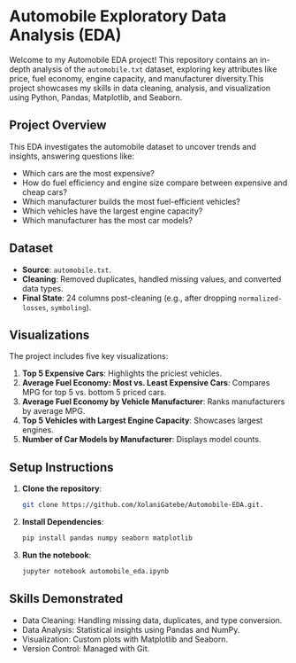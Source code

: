 # Automobile Exploratory Data Analysis (EDA)

Welcome to my Automobile EDA project! This repository contains an in-depth analysis of the `automobile.txt` dataset, exploring key attributes like price, fuel economy, engine capacity, and manufacturer diversity.This project showcases my skills in data cleaning, analysis, and visualization using Python, Pandas, Matplotlib, and Seaborn.

## Project Overview
This EDA investigates the automobile dataset to uncover trends and insights, answering questions like:
- Which cars are the most expensive?
- How do fuel efficiency and engine size compare between expensive and cheap cars?
- Which manufacturer builds the most fuel-efficient vehicles?
- Which vehicles have the largest engine capacity?
- Which manufacturer has the most car models?

## Dataset
- **Source**: `automobile.txt`.
- **Cleaning**: Removed duplicates, handled missing values, and converted data types.
- **Final State**: 24 columns post-cleaning (e.g., after dropping `normalized-losses`, `symboling`).

## Visualizations
The project includes five key visualizations:
1. **Top 5 Expensive Cars**: Highlights the priciest vehicles.
2. **Average Fuel Economy: Most vs. Least Expensive Cars**: Compares MPG for top 5 vs. bottom 5 priced cars.
3. **Average Fuel Economy by Vehicle Manufacturer**: Ranks manufacturers by average MPG.
4. **Top 5 Vehicles with Largest Engine Capacity**: Showcases largest engines.
5. **Number of Car Models by Manufacturer**: Displays model counts.

## Setup Instructions
1. **Clone the repository**:
   ```bash
   git clone https://github.com/XolaniGatebe/Automobile-EDA.git.

2. **Install Dependencies**:
   ```bash
   pip install pandas numpy seaborn matplotlib

3. **Run the notebook**:
   ```bash
   jupyter notebook automobile_eda.ipynb

## Skills Demonstrated
- Data Cleaning: Handling missing data, duplicates, and type conversion.
- Data Analysis: Statistical insights using Pandas and NumPy.
- Visualization: Custom plots with Matplotlib and Seaborn.
- Version Control: Managed with Git.

